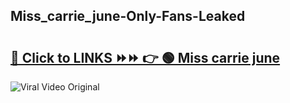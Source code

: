 
 ## Miss_carrie_june-Only-Fans-Leaked

# <h2><a href="https://clipsfans.com/Miss_carrie_june&ref=git">🔗 Click to LINKS ⏩⏩ 👉 🟢 Miss carrie june </a></h2>

<a href="https://clipsfans.com/Miss_carrie_june&ref=git" rel="nofollow" data-target="animated-image.originalLink"><img src="https://i.ibb.co.com/xMMVF88/686577567.gif" alt="Viral Video Original" style="max-width: 100%; display: inline-block;" data-target="animated-image.originalImage"></a>
